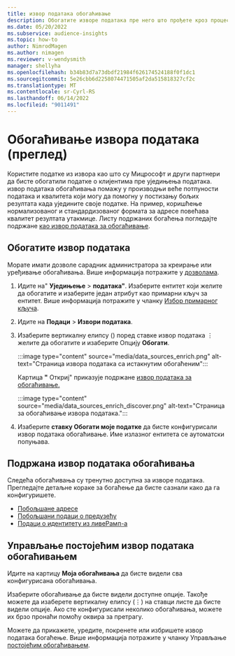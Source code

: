 ```yaml
---
title: извор података обогаћивање
description: Обогатите изворе података пре него што прођете кроз процес уједињења података.
ms.date: 05/20/2022
ms.subservice: audience-insights
ms.topic: how-to
author: NimrodMagen
ms.author: nimagen
ms.reviewer: v-wendysmith
manager: shellyha
ms.openlocfilehash: b34b83d7a73dbdf21984f626174524188f0f1dc1
ms.sourcegitcommit: 5e26cbb6d2258074471505af2da515818327cf2c
ms.translationtype: MT
ms.contentlocale: sr-Cyrl-RS
ms.lasthandoff: 06/14/2022
ms.locfileid: "9011491"
---
```

# <a name="enrichment-for-data-sources-preview"></a>Обогаћивање извора података (преглед)

Користите податке из извора као што су Мицрософт и други партнери да бисте обогатили податке о клијентима пре уједињења података. извор података обогаћивања помажу у производњи веће потпуности података и квалитета који могу да помогну у постизању бољих резултата када уједините своје податке. На пример, коришћење нормализованог и стандардизованог формата за адресе повећава квалитет резултата утакмице. Листу подржаних богаћења погледајте подржане [као извор података за обогаћивање](#supported-data-source-enrichments).

## <a name="enrich-a-data-source"></a>Обогатите извор података

Морате имати дозволе сарадник администратора за креирање или уређивање обогаћивања. Више информација потражите у [дозволама](permissions.md).  

1. Идите на" **Уједињење** > **података"**. Изаберите ентитет који желите да обогатите и изаберите један атрибут као примарни кључ за ентитет. Више информација потражите у чланку [Избор примарног кључа](map-entities.md#select-primary-key-and-semantic-type-for-attributes).

1. Идите на **Подаци** > **Извори података**.

1. Изаберите вертикалну елипсу () поред ставке извор података &vellip; желите да обогатите и изаберите Опцију **Обогати**.

   :::image type="content" source="media/data_sources_enrich.png" alt-text="Страница извора података са истакнутим обогаћеним":::

   Картица **"** Откриј" приказује подржане [извор података за обогаћивање.](#supported-data-source-enrichments)

   :::image type="content" source="media/data_sources_enrich_discover.png" alt-text="Страница за обогаћивање извора података.":::

1. Изаберите **ставку Обогати моје податке** да бисте конфигурисали извор података обогаћивање. Име излазног ентитета се аутоматски попуњава.

## <a name="supported-data-source-enrichments"></a>Подржана извор података обогаћивања

Следећа обогаћивања су тренутно доступна за изворе података. Прегледајте детаљне кораке за богаћење да бисте сазнали како да га конфигуришете.

- [Побољшане адресе](enrichment-enhanced-addresses.md)
- [Побољшани подаци о предузећу](enrichment-enhanced-company-data.md)
- [Подаци о идентитету из ливеРамп-а](enrichment-liveramp.md)

## <a name="manage-existing-data-source-enrichments"></a>Управљање постојећим извор података обогаћивањем

Идите на картицу **Моја обогаћивања** да бисте видели сва конфигурисана обогаћивања.

Изаберите обогаћивање да бисте видели доступне опције. Такође можете да изаберете вертикалну елипсу (&vellip;) на ставци листе да бисте видели опције. Ако сте конфигурисали неколико обогаћивања, можете их брзо пронаћи помоћу оквира за претрагу.

Можете да прикажете, уредите, покренете или избришете извор података богаћење. Више информација потражите у чланку Управљање [постојећим обогаћивањем](enrichment-hub.md).
